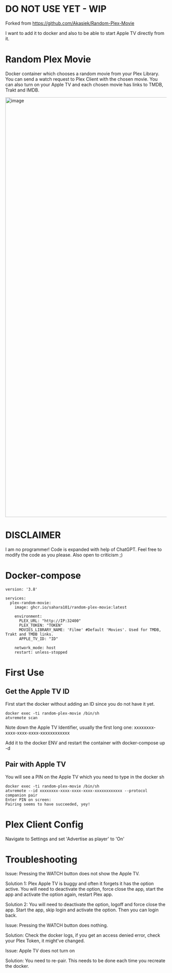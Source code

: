 # DO NOT USE YET - WIP


Forked from https://github.com/Akasiek/Random-Plex-Movie

I want to add it to docker and also to be able to start Apple TV directly from it. 

# Random Plex Movie
Docker container which chooses a random movie from your Plex Library. You can send a watch request to Plex Client with the chosen movie. You can also turn on your Apple TV and each chosen movie has links to TMDB, Trakt and IMDB.

<img width="1307" alt="image" src="https://github.com/sahara101/Random-Plex-Movie/assets/22507692/1288b47e-a0f2-48af-93a9-e41f7a6f1bc8">

# DISCLAIMER
I am no programmer! Code is expanded with help of ChatGPT. Feel free to modify the code as you please. Also open to criticism ;)


# Docker-compose

```
version: '3.8'

services:
  plex-random-movie:
    image: ghcr.io/sahara101/random-plex-movie:latest

    environment:
      PLEX_URL: "http://IP:32400"
      PLEX_TOKEN: "TOKEN"
      MOVIES_LIBRARY_NAME: 'Filme' #Default 'Movies'. Used for TMDB, Trakt and TMDB links. 
      APPLE_TV_ID: "ID"
      
    network_mode: host
    restart: unless-stopped
```

# First Use 
## Get the Apple TV ID

First start the docker without adding an ID since you do not have it yet.

```
docker exec -ti random-plex-movie /bin/sh
atvremote scan
```
Note down the Apple TV Identifier, usually the first long one: xxxxxxxx-xxxx-xxxx-xxxx-xxxxxxxxxxxx

Add it to the docker ENV and restart the container with docker-compose up -d

## Pair with Apple TV
You will see a PIN on the Apple TV which you need to type in the docker sh

```
docker exec -ti random-plex-movie /bin/sh
atvremote --id xxxxxxxx-xxxx-xxxx-xxxx-xxxxxxxxxxxx --protocol companion pair
Enter PIN on screen: 
Pairing seems to have succeeded, yey!
```

# Plex Client Config

Navigate to Settings and set 'Advertise as player' to 'On'

# Troubleshooting
Issue: Pressing the WATCH button does not show the Apple TV.

Solution 1: Plex Apple TV is buggy and often it forgets it has the option active. You will need to deactivate the option, force close the app, start the app and activate the option again, restart Plex app. 

Solution 2: You will need to deactivate the option, logoff and force close the app. Start the app, skip login and activate the option. Then you can login back. 

Issue: Pressing the WATCH button does nothing. 

Solution: Check the docker logs, if you get an access denied error, check your Plex Token, it might've changed.

Issue: Apple TV does not turn on

Solution: You need to re-pair. This needs to be done each time you recreate the docker. 



